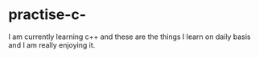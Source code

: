 # practise-c-
I am currently learning c++ and these are the things I learn on daily basis and I am really enjoying it.
